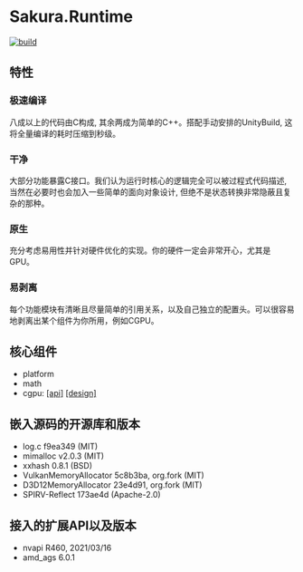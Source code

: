# Sakura.Runtime

[![build](https://github.com/SakuraEngine/Sakura.Runtime/actions/workflows/ci.yml/badge.svg)](https://github.com/SakuraEngine/Sakura.Runtime/actions/workflows/ci.yml)

## 特性
### 极速编译
八成以上的代码由C构成, 其余两成为简单的C++。搭配手动安排的UnityBuild, 这将全量编译的耗时压缩到秒级。

### 干净
大部分功能暴露C接口。我们认为运行时核心的逻辑完全可以被过程式代码描述, 当然在必要时也会加入一些简单的面向对象设计, 但绝不是状态转换非常隐蔽且复杂的那种。

### 原生
充分考虑易用性并针对硬件优化的实现。你的硬件一定会非常开心，尤其是GPU。

### 易剥离
每个功能模块有清晰且尽量简单的引用关系，以及自己独立的配置头。可以很容易地剥离出某个组件为你所用，例如CGPU。

## 核心组件
- platform
- math
- cgpu: [[api]](include/cgpu/api.h) [[design]](src/gpu/cgpu/README.md)

## 嵌入源码的开源库和版本
- log.c f9ea349 (MIT)
- mimalloc v2.0.3 (MIT)
- xxhash 0.8.1 (BSD)
- VulkanMemoryAllocator 5c8b3ba, org.fork (MIT)
- D3D12MemoryAllocator 23e4d91, org.fork (MIT)
- SPIRV-Reflect 173ae4d (Apache-2.0)

## 接入的扩展API以及版本
- nvapi R460, 2021/03/16 
- amd_ags 6.0.1